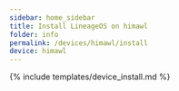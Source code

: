 ```yaml
---
sidebar: home_sidebar
title: Install LineageOS on himawl
folder: info
permalink: /devices/himawl/install
device: himawl
---
```

{% include templates/device_install.md %}
